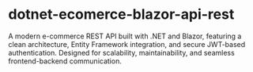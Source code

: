 # dotnet-ecomerce-blazor-api-rest
A modern e-commerce REST API built with .NET and Blazor, featuring a clean architecture, Entity Framework integration, and secure JWT-based authentication. Designed for scalability, maintainability, and seamless frontend-backend communication.
